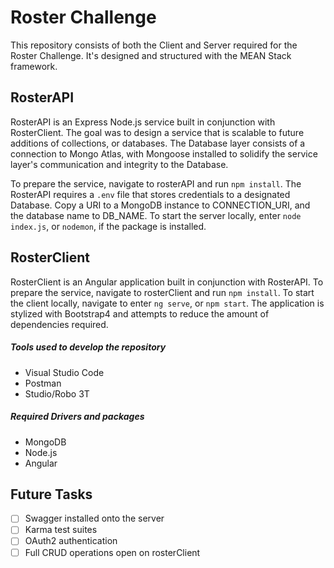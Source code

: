 # Roster Challenge
This repository consists of both the Client and Server required for the Roster Challenge. It's designed and structured with the MEAN Stack framework.  

## RosterAPI
RosterAPI is an Express Node.js service built in conjunction with RosterClient. The goal was to design a service that is scalable to future additions of collections, or databases. The Database layer consists of a connection to Mongo Atlas, with Mongoose installed to solidify the service layer's communication and integrity to the Database.

To prepare the service, navigate to rosterAPI and run ```npm install```. The RosterAPI requires a ```.env``` file that stores credentials to a designated Database. Copy a URI to a MongoDB instance to CONNECTION_URI, and the database name to DB_NAME. To start the server locally, enter ```node index.js```, or ```nodemon```, if the package is installed.

## RosterClient
RosterClient is an Angular application built in conjunction with RosterAPI. To prepare the service, navigate to rosterClient and run ```npm install```. To start the client locally, navigate to  enter ```ng serve```, or ```npm start```. The application is stylized with Bootstrap4 and attempts to reduce the amount of dependencies required.

##### Tools used to develop the repository
- Visual Studio Code
- Postman
- Studio/Robo 3T

##### Required Drivers and packages
- MongoDB
- Node.js
- Angular

## Future Tasks
- [ ] Swagger installed onto the server
- [ ] Karma test suites 
- [ ] OAuth2 authentication
- [ ] Full CRUD operations open on rosterClient
